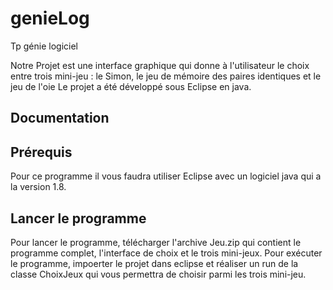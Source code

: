# genieLog
Tp génie logiciel

Notre Projet est une interface graphique qui donne à l'utilisateur le choix entre trois mini-jeu : le Simon, le jeu de mémoire des paires identiques et le jeu de l'oie
Le projet a été développé sous Eclipse en java.

Documentation
----------------------------------------------------------

Prérequis
----------------------------------------------------------

Pour ce programme il vous faudra utiliser Eclipse avec un logiciel java qui a la version 1.8.

Lancer le programme
----------------------------------------------------------

Pour lancer le programme, télécharger l'archive Jeu.zip qui contient le programme complet, l'interface de choix et le trois mini-jeux.
Pour exécuter le programme, impoerter le projet dans eclipse et réaliser un run de la classe ChoixJeux qui vous permettra de choisir parmi les trois mini-jeu.
